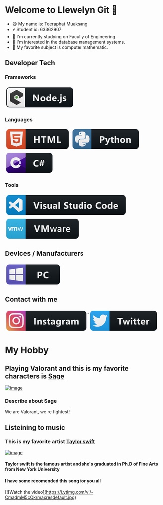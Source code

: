 # Welcome to Llewelyn Git :rocket:

- 😄 My name is: Teeraphat Muaksang
- ⚡ Student id: 63362907
- 🔭 I'm currently studying on Faculty of Engineering.
- :open_file_folder: I'm interested in the database management systems.
- :book: My favorite subject is computer mathematic.
## Developer Tech


### Frameworks 
<p align="left">
<a href="#">
<a href="#">
    <img src="svg/dev/frameworks/nodejs_larger.svg" alt="nodejs_larger" style="vertical-align:top; margin:6px 4px">
  </a> 

</p>

### Languages 
<p align="left">
<a href="#">
    <img src="svg/dev/languages/html.svg" alt="html" style="vertical-align:top; margin:6px 4px">
  </a> 

<a href="#">
    <img src="svg/dev/languages/python.svg" alt="python" style="vertical-align:top; margin:6px 4px">
  </a> 

<a href="#">
    <img src="svg/dev/languages/csharp.svg" alt="csharp" style="vertical-align:top; margin:6px 4px">
  </a> 

</P>

### Tools 
<p align="left">
<a href="#">
    <img src="svg/dev/tools/visualstudio_code.svg" alt="visualstudio_code" style="vertical-align:top; margin:6px 4px">
  </a>

 <a href="#">
    <img src="svg/dev/tools/vmware.svg" alt="vmware" style="vertical-align:top; margin:6px 4px">
  </a> 

</P>

## Devices / Manufacturers
<p align="left">
<a href="#">
    <img src="svg/devices/pc.svg" alt="pc" style="vertical-align:top; margin:6px 4px">
  </a>
</p>

## Contact with me
<p align="left">
<a href="#">
    <a href = "https://www.instagram.com/rf_trp8/" target = "blank"> <img src="svg/social/instagram.svg" alt="instagram" style="vertical-align:top; margin:6px 4px">
  </a> 

<a href="#">
    <a href = "https://twitter.com/Moonoi2000s" target = "blank"> <img src="svg/social/twitter.svg" alt="twitter" style="vertical-align:top; margin:6px 4px">
  </a>
  
# My Hobby
## Playing Valorant and this is my favorite characters is [Sage](https://valorant.fandom.com/wiki/Sage) 
[![image](https://cdnb.artstation.com/p/assets/images/images/029/918/815/medium/hsaung-hnin-sett-final-png-1.jpg?1599208027)](#)
### Describe about Sage
We are Valorant, we re fightest!
## Listeining to music
### This is my favorite artist [Taylor swift](https://www.taylorswift.com/)
[![image](https://www.pinkvilla.com/imageresize/taylor_swift_receives_degree.jpg?width=752&format=webp&t=pvorg)](#)
#### Taylor swift is the famous artist and she's graduated in Ph.D of Fine Arts from New York University
#### I have some recomended this song for you all
[![Watch the video][(https://i.ytimg.com/vi/-CmadmM5cOk/maxresdefault.jpg)](https://www.youtube.com/watch?v=-CmadmM5cOk)
